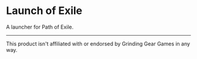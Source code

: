 # Launch of Exile
A launcher for Path of Exile.

---
This product isn't affiliated with or endorsed by Grinding Gear Games in any way.
